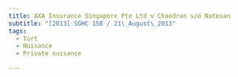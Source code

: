 ```yaml
---
title: AXA Insurance Singapore Pte Ltd v Chandran s/o Natesan
subtitle: "[2013] SGHC 158 / 21\_August\_2013"
tags:
  - Tort
  - Nuisance
  - Private nuisance

---
```


